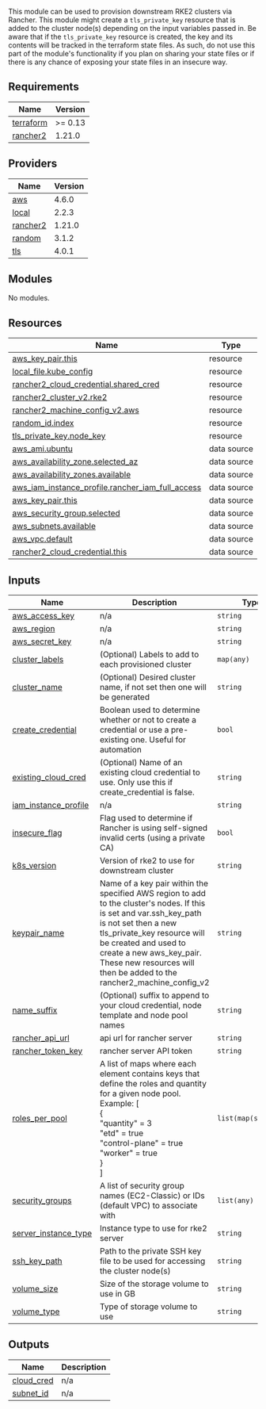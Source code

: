 This module can be used to provision downstream RKE2 clusters via Rancher. This module might create a `tls_private_key` resource that is added to the cluster node(s)
depending on the input variables passed in. Be aware that if the `tls_private_key` resource is created, the key and its contents will be tracked in the terraform state files.
As such, do not use this part of the module's functionality if you plan on sharing your state files or if there is any chance of exposing your state files in an insecure way.

<!-- BEGINNING OF PRE-COMMIT-TERRAFORM DOCS HOOK -->
## Requirements

| Name | Version |
|------|---------|
| <a name="requirement_terraform"></a> [terraform](#requirement\_terraform) | >= 0.13 |
| <a name="requirement_rancher2"></a> [rancher2](#requirement\_rancher2) | 1.21.0 |

## Providers

| Name | Version |
|------|---------|
| <a name="provider_aws"></a> [aws](#provider\_aws) | 4.6.0 |
| <a name="provider_local"></a> [local](#provider\_local) | 2.2.3 |
| <a name="provider_rancher2"></a> [rancher2](#provider\_rancher2) | 1.21.0 |
| <a name="provider_random"></a> [random](#provider\_random) | 3.1.2 |
| <a name="provider_tls"></a> [tls](#provider\_tls) | 4.0.1 |

## Modules

No modules.

## Resources

| Name | Type |
|------|------|
| [aws_key_pair.this](https://registry.terraform.io/providers/hashicorp/aws/latest/docs/resources/key_pair) | resource |
| [local_file.kube_config](https://registry.terraform.io/providers/hashicorp/local/latest/docs/resources/file) | resource |
| [rancher2_cloud_credential.shared_cred](https://registry.terraform.io/providers/rancher/rancher2/1.21.0/docs/resources/cloud_credential) | resource |
| [rancher2_cluster_v2.rke2](https://registry.terraform.io/providers/rancher/rancher2/1.21.0/docs/resources/cluster_v2) | resource |
| [rancher2_machine_config_v2.aws](https://registry.terraform.io/providers/rancher/rancher2/1.21.0/docs/resources/machine_config_v2) | resource |
| [random_id.index](https://registry.terraform.io/providers/hashicorp/random/latest/docs/resources/id) | resource |
| [tls_private_key.node_key](https://registry.terraform.io/providers/hashicorp/tls/latest/docs/resources/private_key) | resource |
| [aws_ami.ubuntu](https://registry.terraform.io/providers/hashicorp/aws/latest/docs/data-sources/ami) | data source |
| [aws_availability_zone.selected_az](https://registry.terraform.io/providers/hashicorp/aws/latest/docs/data-sources/availability_zone) | data source |
| [aws_availability_zones.available](https://registry.terraform.io/providers/hashicorp/aws/latest/docs/data-sources/availability_zones) | data source |
| [aws_iam_instance_profile.rancher_iam_full_access](https://registry.terraform.io/providers/hashicorp/aws/latest/docs/data-sources/iam_instance_profile) | data source |
| [aws_key_pair.this](https://registry.terraform.io/providers/hashicorp/aws/latest/docs/data-sources/key_pair) | data source |
| [aws_security_group.selected](https://registry.terraform.io/providers/hashicorp/aws/latest/docs/data-sources/security_group) | data source |
| [aws_subnets.available](https://registry.terraform.io/providers/hashicorp/aws/latest/docs/data-sources/subnets) | data source |
| [aws_vpc.default](https://registry.terraform.io/providers/hashicorp/aws/latest/docs/data-sources/vpc) | data source |
| [rancher2_cloud_credential.this](https://registry.terraform.io/providers/rancher/rancher2/1.21.0/docs/data-sources/cloud_credential) | data source |

## Inputs

| Name | Description | Type | Default | Required |
|------|-------------|------|---------|:--------:|
| <a name="input_aws_access_key"></a> [aws\_access\_key](#input\_aws\_access\_key) | n/a | `string` | `null` | no |
| <a name="input_aws_region"></a> [aws\_region](#input\_aws\_region) | n/a | `string` | `"us-west-1"` | no |
| <a name="input_aws_secret_key"></a> [aws\_secret\_key](#input\_aws\_secret\_key) | n/a | `string` | `null` | no |
| <a name="input_cluster_labels"></a> [cluster\_labels](#input\_cluster\_labels) | (Optional) Labels to add to each provisioned cluster | `map(any)` | `{}` | no |
| <a name="input_cluster_name"></a> [cluster\_name](#input\_cluster\_name) | (Optional) Desired cluster name, if not set then one will be generated | `string` | `""` | no |
| <a name="input_create_credential"></a> [create\_credential](#input\_create\_credential) | Boolean used to determine whether or not to create a credential or use a pre-existing one. Useful for automation | `bool` | `true` | no |
| <a name="input_existing_cloud_cred"></a> [existing\_cloud\_cred](#input\_existing\_cloud\_cred) | (Optional) Name of an existing cloud credential to use. Only use this if create\_credential is false. | `string` | `""` | no |
| <a name="input_iam_instance_profile"></a> [iam\_instance\_profile](#input\_iam\_instance\_profile) | n/a | `string` | `null` | no |
| <a name="input_insecure_flag"></a> [insecure\_flag](#input\_insecure\_flag) | Flag used to determine if Rancher is using self-signed invalid certs (using a private CA) | `bool` | `false` | no |
| <a name="input_k8s_version"></a> [k8s\_version](#input\_k8s\_version) | Version of rke2 to use for downstream cluster | `string` | `"v1.21.10+rke2r2"` | no |
| <a name="input_keypair_name"></a> [keypair\_name](#input\_keypair\_name) | Name of a key pair within the specified AWS region to add to the cluster's nodes. If this is set and var.ssh\_key\_path is not set then a new tls\_private\_key resource will be created and used to create a new aws\_key\_pair. These new resources will then be added to the rancher2\_machine\_config\_v2 | `string` | `null` | no |
| <a name="input_name_suffix"></a> [name\_suffix](#input\_name\_suffix) | (Optional) suffix to append to your cloud credential, node template and node pool names | `string` | `""` | no |
| <a name="input_rancher_api_url"></a> [rancher\_api\_url](#input\_rancher\_api\_url) | api url for rancher server | `string` | n/a | yes |
| <a name="input_rancher_token_key"></a> [rancher\_token\_key](#input\_rancher\_token\_key) | rancher server API token | `string` | n/a | yes |
| <a name="input_roles_per_pool"></a> [roles\_per\_pool](#input\_roles\_per\_pool) | A list of maps where each element contains keys that define the roles and quantity for a given node pool.<br>  Example: [<br>    {<br>      "quantity" = 3<br>      "etd" = true<br>      "control-plane" = true<br>      "worker" = true<br>    }<br>  ] | `list(map(string))` | n/a | yes |
| <a name="input_security_groups"></a> [security\_groups](#input\_security\_groups) | A list of security group names (EC2-Classic) or IDs (default VPC) to associate with | `list(any)` | `[]` | no |
| <a name="input_server_instance_type"></a> [server\_instance\_type](#input\_server\_instance\_type) | Instance type to use for rke2 server | `string` | n/a | yes |
| <a name="input_ssh_key_path"></a> [ssh\_key\_path](#input\_ssh\_key\_path) | Path to the private SSH key file to be used for accessing the cluster node(s) | `string` | `null` | no |
| <a name="input_volume_size"></a> [volume\_size](#input\_volume\_size) | Size of the storage volume to use in GB | `string` | `"32"` | no |
| <a name="input_volume_type"></a> [volume\_type](#input\_volume\_type) | Type of storage volume to use | `string` | `"gp2"` | no |

## Outputs

| Name | Description |
|------|-------------|
| <a name="output_cloud_cred"></a> [cloud\_cred](#output\_cloud\_cred) | n/a |
| <a name="output_subnet_id"></a> [subnet\_id](#output\_subnet\_id) | n/a |
<!-- END OF PRE-COMMIT-TERRAFORM DOCS HOOK -->
